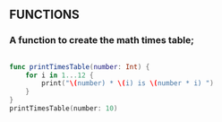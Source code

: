 ## FUNCTIONS

### A function to create the math times table;

```swift

func printTimesTable(number: Int) {
    for i in 1...12 {
        print("\(number) * \(i) is \(number * i) ")
    }
}
printTimesTable(number: 10)

```

